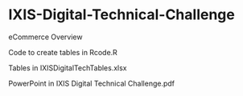 # IXIS-Digital-Technical-Challenge

eCommerce Overview

Code to create tables in Rcode.R

Tables in IXISDigitalTechTables.xlsx

PowerPoint in IXIS Digital Technical Challenge.pdf
